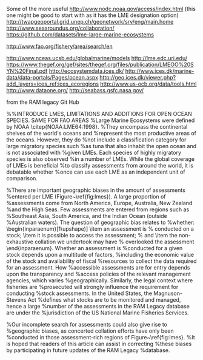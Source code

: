 Some of the more useful
http://www.nodc.noaa.gov/access/index.html (this one might be good to start with as it has the LME designation option)
http://twapgeoportal.grid.unep.ch/geonetwork/srv/eng/main.home
http://www.seaaroundus.org/collaboration/
https://github.com/datasets/lme-large-marine-ecosystems

http://www.fao.org/fishery/area/search/en




http://www.nceas.ucsb.edu/globalmarine/models
http://lme.edc.uri.edu/
https://www.thegef.org/gef/sites/thegef.org/files/publication/LMEOO%20SYN%20Final.pdf
http://ecosystemdata.ices.dk/
http://www.ices.dk/marine-data/data-portals/Pages/ocean.aspx
http://geo.ices.dk/viewer.php?add_layers=ices_ref:ices_ecoregions
http://www.us-ocb.org/data/tools.html
http://www.dataone.org/
http://seabass.gsfc.nasa.gov/

from the RAM legacy Git Hub

%%INTRODUCE LMES, LIMITATIONS AND ADDITIONS FOR OPEN OCEAN SPECIES. SAME FOR FAO AREAS 
%Large Marine Ecosystems were defined by NOAA \citep{NOAA:LME64:1998}.
%They encompass the continental shelves of the world's oceans and
%represent the most productive areas of the oceans.  However, they do
%not include a classification category for large migratory species such
%as tuna that also inhabit the open ocean and is not associated with
%given LMEs. Each species of highly migratory species is also observed
%in a number of LMEs. While the global coverage of LMEs is beneficial
%to classify assessments from around the world, it is debatable whether
%once can use each LME as an independent unit of comparison. 

%There are important geographic biases in the amount of assessments
%entered per LME (Figure~\ref{fig:lmes}). A large proportion of
%assessments come from North America, Europe, Australia, New Zealand
%and the High Seas. Few assessments are entered from regions such as
%Southeast Asia, South America, and the Indian Ocean (outside
%Australian waters). The question of geographic bias relates to
%whether: \begin{inparaenum}[1\upshape)] \item an assessment is
%  conducted on a stock; \item it is possible to access the assessment;
%  and \item the non-exhaustive collation we undertook may have
%  overlooked the assessment \end{inparaenum}. Whether an assessment is
%conducted for a given stock depends upon a multitude of factors,
%including the economic value of the stock and availability of fiscal
%resources to collect the data required for an assessment. How
%accessible assessments are for entry depends upon the transparency and
%access policies of the relevant management agencies, which varies
%geographically. Similarly, the legal context where fisheries are
%prosecuted will strongly influence the requirement for conducting
%stock assessments. In the United States, the Magnuson-Stevens Act
%defines what stocks are to be monitored and managed, hence a large
%number of the assessments in the RAM Legacy database are under the
%jurisdiction of the US National Marine Fisheries Services.

%Our incomplete search for assessments could also give rise to
%geographic biases, as concerted collation efforts have only been
%conducted in those assessment-rich regions of Figure~\ref{fig:lmes}.
%It is hoped that readers of this article can assist in correcting
%these biases by participating in future updates of the RAM Legacy
%database. 
